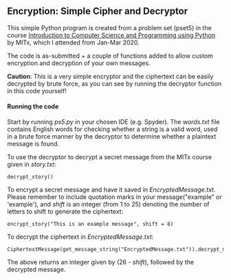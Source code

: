 ## Encryption: Simple Cipher and Decryptor

This simple Python program is created from a problem set (pset5) in the course [Introduction to Computer Science and Programming using Python](https://www.edx.org/course/introduction-to-computer-science-and-programming-7) by MITx, which I attended from Jan-Mar 2020.

The code is as-submitted + a couple of functions added to allow custom encryption and decryption of your own messages.

**Caution**: This is a very simple encryptor and the ciphertext can be easily decrypted by brute force, as you can see by running the decryptor function in this code yourself!

#### Running the code

Start by running _ps5.py_ in your chosen IDE (e.g. Spyder). The _words.txt_ file contains English words for checking whether a string is a valid word, used in a brute force manner by the decryptor to determine whether a plaintext message is found.

To use the decryptor to decrypt a secret message from the MITx course given in _story.txt_:

```
decrypt_story()
```

To encrypt a secret message and have it saved in _EncryptedMessage.txt_. Please remember to include quotation marks in your message("example" or 'example'), and _shift_ is an integer (from 1 to 25) denoting the number of letters to shift to generate the ciphertext:

```
encrypt_story("This is an example message", shift = 8)
```

To decrypt the ciphertext in _EncryptedMessage.txt_:

```
CiphertextMessage(get_message_string("EncryptedMessage.txt")).decrypt_message()
```

The above returns an integer given by (26 - _shift_), followed by the decrypted message.